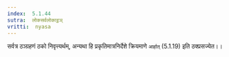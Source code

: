 ```yaml
---
index:  5.1.44
sutra:  लोकसर्वलोकाट्ठञ्
vritti:  nyasa
---
```


सर्वत्र ठञ्ग्रहणं ठको निवृत्त्यर्थम्, अन्यथा हि प्रकृतिमात्रनिर्देशे क्रियमाणे `आर्हात्` (5.1.19) इति ठक्प्रसज्येत।।

